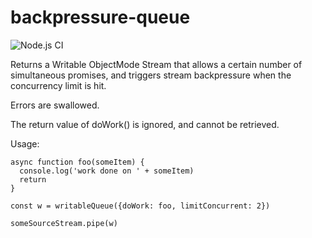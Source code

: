 # backpressure-queue

![Node.js CI](https://github.com/r-k-b/backpressure-queue/workflows/Node.js%20CI/badge.svg?branch=master)

Returns a Writable ObjectMode Stream that allows a certain number of
simultaneous promises, and triggers stream backpressure when the
concurrency limit is hit.

Errors are swallowed.

The return value of doWork() is ignored, and cannot be retrieved.

Usage:

    async function foo(someItem) {
      console.log('work done on ' + someItem)
      return
    }
    
    const w = writableQueue({doWork: foo, limitConcurrent: 2})
    
    someSourceStream.pipe(w)

